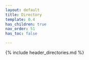 ```yaml
---
layout: default
title: Directory
template: 0.4
has_children: true
nav_order: 51
has_toc: false

---
```


{% include header_directories.md %}